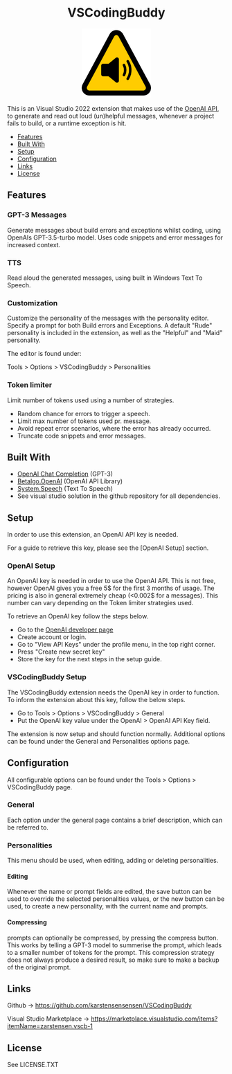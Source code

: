 <div align="center">
  <h1 align="center">VSCodingBuddy</h1>
  <img src=VSCodingBuddy/Resources/Icon.svg alt="Icon" width="160" height="160"/>
</div>

This is an Visual Studio 2022 extension that makes use of the [OpenAI API](https://platform.openai.com/docs/api-reference),
to generate and read out loud (un)helpful messages,
whenever a project fails to build, or a runtime exception is hit.

- [Features](#features)
- [Built With](#built-with)
- [Setup](#setup)
- [Configuration](#configuration)
- [Links](#links)
- [License](#license)

## Features

### GPT-3 Messages

Generate messages about build errors and exceptions whilst coding, using OpenAIs GPT-3.5-turbo model.
Uses code snippets and error messages for increased context.

### TTS

Read aloud the generated messages, using built in Windows Text To Speech.

### Customization

Customize the personality of the messages with the personality editor.
Specify a prompt for both Build errors and Exceptions.
A default "Rude" personality is included in the extension, as well as the "Helpful" and "Maid" personality.

The editor is found under:

Tools > Options > VSCodingBuddy > Personalities

### Token limiter

Limit number of tokens used using a number of strategies.
- Random chance for errors to trigger a speech.
- Limit max number of tokens used pr. message.
- Avoid repeat error scenarios, where the error has already occurred.
- Truncate code snippets and error messages.

## Built With

- [OpenAI Chat Completion](https://platform.openai.com/docs/guides/chat) (GPT-3)
- [Betalgo.OpenAI](https://betalgo.github.io/openai/) (OpenAI API Library)
- [System.Speech](https://www.nuget.org/packages/System.Speech/) (Text To Speech)
- See visual studio solution in the github repository for all dependencies.

## Setup

In order to use this extension, an OpenAI API key is needed.

For a guide to retrieve this key, please see the [OpenAI Setup] section.

### OpenAI Setup
An OpenAI key is needed in order to use the OpenAI API.
This is not free, however OpenAI gives you a free 5$ for the first 3 months of usage.
The pricing is also in general extremely cheap (<0.002$ for a messages). This number can vary depending on the Token limiter strategies used.

To retrieve an OpenAI key follow the steps below.

- Go to the [OpenAI developer page](https://platform.openai.com/overview)
- Create account or login.
- Go to "View API Keys" under the profile menu, in the top right corner.
- Press "Create new secret key"
- Store the key for the next steps in the setup guide.

### VSCodingBuddy Setup
The VSCodingBuddy extension needs the OpenAI key in order to function.
To inform the extension about this key, follow the below steps.

- Go to Tools > Options > VSCodingBuddy > General
- Put the OpenAI key value under the OpenAI > OpenAI API Key field.

The extension is now setup and should function normally.
Additional options can be found under the General and Personalities options page.

## Configuration

All configurable options can be found under the Tools > Options > VSCodingBuddy page.

### General

Each option under the general page contains a brief description, which can be referred to.

### Personalities

This menu should be used, when editing, adding or deleting personalities.

#### Editing
Whenever the name or prompt fields are edited, the save button can be used to override the selected personalities values,
or the new button can be used, to create a new personality, with the current name and prompts.

#### Compressing
prompts can optionally be compressed, by pressing the compress button.
This works by telling a GPT-3 model to summerise the prompt, which leads to a smaller number of tokens for the prompt.
This compression strategy does not always produce a desired result, so make sure to make a backup of the original prompt.

## Links

Github -> https://github.com/karstensensensen/VSCodingBuddy

Visual Studio Marketplace -> https://marketplace.visualstudio.com/items?itemName=zarstensen.vscb-1

## License
See LICENSE.TXT

